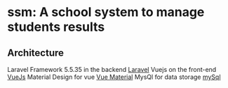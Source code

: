 # ssm: A school system to manage students results

## Architecture
Laravel Framework 5.5.35 in the backend [Laravel](https://laravel.com)
Vuejs on the front-end [VueJs](https://vuejs.org/)
Material Design for vue [Vue Material](https://vuematerial.io)
MysQl for data storage [mySql](https://www.mysql.com/)

